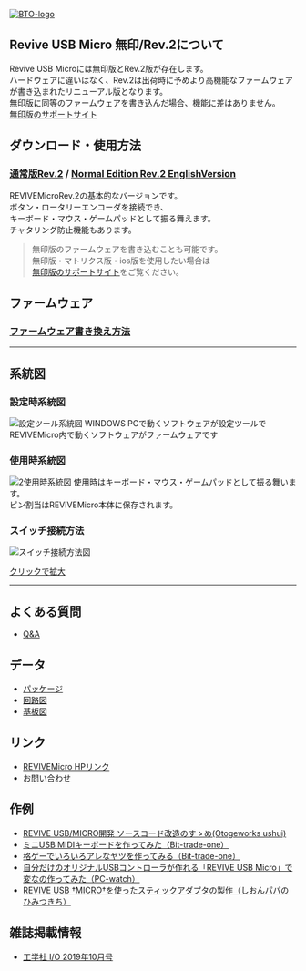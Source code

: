 [![BTO-logo](https://bit-trade-one.co.jp/wp/wp-content/uploads/2022/05/logo.png)](https://bit-trade-one.co.jp/)

## Revive USB Micro 無印/Rev.2について  
Revive USB Microには無印版とRev.2版が存在します。  
ハードウェアに違いはなく、Rev.2は出荷時に予めより高機能なファームウェアが書き込まれたリニューアル版となります。  
無印版に同等のファームウェアを書き込んだ場合、機能に差はありません。  
[無印版のサポートサイト](https://bit-trade-one.github.io/ADRVMIC-REVIVE-USB-Micro/)


## ダウンロード・使用方法
### [通常版Rev.2](Rev2.md) / [Normal Edition Rev.2 EnglishVersion](Rev2EN.md)
REVIVEMicroRev.2の基本的なバージョンです。  
ボタン・ロータリーエンコーダを接続でき、  
キーボード・マウス・ゲームパッドとして振る舞えます。  
チャタリング防止機能もあります。  

> 無印版のファームウェアを書き込むことも可能です。  
> 無印版・マトリクス版・ios版を使用したい場合は  
> [無印版のサポートサイト](https://bit-trade-one.github.io/ADRVMIC-REVIVE-USB-Micro/)をご覧ください。  

## ファームウェア
### [ファームウェア書き換え方法](Rev2.md#ファームウエア書き換え方法)

---

## 系統図

### 設定時系統図
![設定ツール系統図](https://user-images.githubusercontent.com/85532743/174945836-e603b908-46bf-4eb9-8db1-82bb0caa2909.png)
WINDOWS PCで動くソフトウェアが設定ツールで  
REVIVEMicro内で動くソフトウェアがファームウェアです

### 使用時系統図
![2使用時系統図](https://user-images.githubusercontent.com/85532743/175194039-79dede0a-df67-41e4-9de4-03e487931b68.png)
使用時はキーボード・マウス・ゲームパッドとして振る舞います。  
ピン割当はREVIVEMicro本体に保存されます。

### スイッチ接続方法  
![スイッチ接続方法図](https://raw.githubusercontent.com/bit-trade-one/ADRVMICR2-REVIVE-USB-Micro-Rev2/master/package/ADRVMICR2%EF%BC%BFpackage_u.png)

[クリックで拡大](https://raw.githubusercontent.com/bit-trade-one/ADRVMICR2-REVIVE-USB-Micro-Rev2/master/package/ADRVMICR2%EF%BC%BFpackage_u.png)

---

## よくある質問
- [Q&A](https://github.com/bit-trade-one/ADRVMICR2-REVIVE-USB-Micro-Rev2/blob/master/FAQ.md)  

## データ
- [パッケージ](https://raw.githubusercontent.com/bit-trade-one/ADRVMICR2-REVIVE-USB-Micro-Rev2/master/package/ADRVMICR2%EF%BC%BFpackage.png)
- [回路図](https://github.com/bit-trade-one/ADRVMICR2-REVIVE-USB-Micro-Rev2/blob/master/Schematics/REVIVE-USB-MICRO-Schematics.pdf)  
- [基板図](https://github.com/bit-trade-one/ADRVMICR2-REVIVE-USB-Micro-Rev2/blob/master/Dimensions/REVIVE-USB-MICRO-Dimensions.pdf)  

## リンク
- [REVIVEMicro HPリンク](http://bit-trade-one.co.jp/adrvmic/) 
- [お問い合わせ](https://bit-trade-one.co.jp/contactus/)

## 作例

- [REVIVE USB/MICRO開発 ソースコード改造のすゝめ(Otogeworks ushui)](https://otogeworks.com/blog/develop-revive-usb-and-micro/)
- [ミニUSB MIDIキーボードを作ってみた（Bit-trade-one）](https://github.com/bit-trade-one/ADRVMICR2-REVIVE-USB-Micro-Rev2/tree/master/REVIVE_MIDI_USB)  
- [格ゲーでいろいろアレなヤツを作ってみる（Bit-trade-one）](https://bit-trade-one.co.jp/blog/20190802/)  
- [自分だけのオリジナルUSBコントローラが作れる「REVIVE USB Micro」で変なの作ってみた（PC-watch）](https://pc.watch.impress.co.jp/docs/column/tool/1200128.html)  
- [REVIVE USB †MICRO†を使ったスティックアダプタの製作（しおんパパのひみつきち）](https://sions-papa.blogspot.com/2019/11/revive-usb-micro2019.html)  

## 雑誌掲載情報  

- [工学社 I/O 2019年10月号](http://www.kohgakusha.co.jp/books/detail/4579)  
